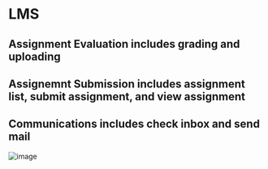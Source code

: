 # LMS
## Assignment Evaluation includes grading and uploading
## Assignemnt Submission includes assignment list, submit assignment, and view assignment
## Communications includes check inbox and send mail

![image](https://user-images.githubusercontent.com/54961655/194892456-7f54da67-cb8e-4565-99e4-01b037ea5099.png)
